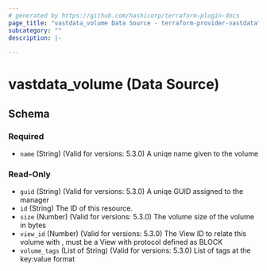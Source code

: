 ```yaml
---
# generated by https://github.com/hashicorp/terraform-plugin-docs
page_title: "vastdata_volume Data Source - terraform-provider-vastdata"
subcategory: ""
description: |-
  
---
```


# vastdata_volume (Data Source)





<!-- schema generated by tfplugindocs -->
## Schema

### Required

- `name` (String) (Valid for versions: 5.3.0) A uniqe name given to the volume

### Read-Only

- `guid` (String) (Valid for versions: 5.3.0) A uniqe GUID assigned to the manager
- `id` (String) The ID of this resource.
- `size` (Number) (Valid for versions: 5.3.0) The volume size of the volume in bytes
- `view_id` (Number) (Valid for versions: 5.3.0) The View ID to relate this volume with , must be a View with protocol defined as BLOCK
- `volume_tags` (List of String) (Valid for versions: 5.3.0) List of tags at the key:value format

